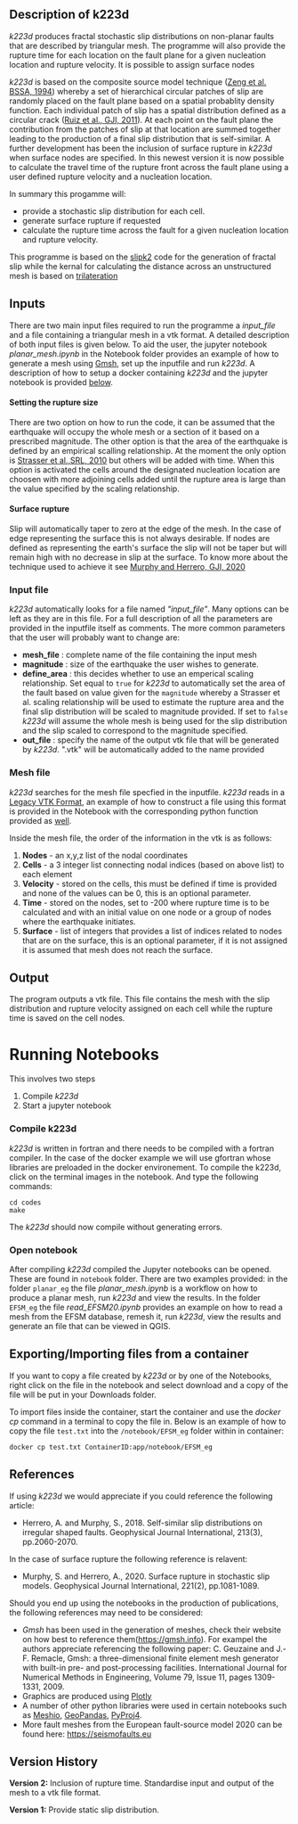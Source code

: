 ## Description of k223d

_k223d_ produces fractal stochastic slip distributions on non-planar faults that are described by triangular mesh. The programme will also provide the rupture time for each location on the fault plane for a given nucleation location and rupture velocity. It is possible to assign surface nodes 

_k223d_ is based on the composite source model technique ([Zeng et al. BSSA, 1994](https://agupubs.onlinelibrary.wiley.com/doi/abs/10.1029/94GL00367)) whereby a set of hierarchical circular patches of slip are randomly placed on the fault plane based on a spatial probablity density function. Each individual patch of slip has a spatial distribution defined as a circular crack ([Ruiz et al., GJI, 2011](https://academic.oup.com/gji/article/186/1/226/697919)). At each point on the fault plane the contribution from the patches of slip at that location are summed together leading to the production of a final slip distribution that is self-similar. A further development has been the inclusion of surface rupture in _k223d_ when surface nodes are specified. In this newest version it is now possible to calculate the travel time of the rupture front across the fault plane using a user defined rupture velocity and a nucleation location.  

In summary this progamme will:
- provide a stochastic slip distribution for each cell. 
- generate surface rupture if requested
- calculate the rupture time across the fault for a given nucleation location and rupture velocity. 

This programme is based on the [slipk2](https://github.com/andherit/slipk2) code for the generation of fractal slip while the kernal for calculating the distance across an unstructured mesh is based on [trilateration](https://github.com/andherit/trilateration)

## Inputs
There are two main input files required to run the programme a _input_file_  and a file containing a triangular mesh in a vtk format. A detailed description of both input files is given below. To aid the user, the jupyter notebook _planar_mesh.ipynb_ in the Notebook folder provides an example of how to generate a mesh using [Gmsh](https://gmsh.info), set up the inputfile and run _k223d_. A description of how to setup a docker containing _k223d_ and the jupyter notebook is provided [below](##Setting-up-Docker-Image).

#### Setting the rupture size
There are two option on how to run the code, it can be assumed that the earthquake will occupy the whole mesh or a section of it based on a prescribed magnitude. The other option is that the area of the earthquake is defined by an empirical scalling relationship. At the moment the only option is [Strasser et al.,SRL, 2010](https://pubs.geoscienceworld.org/ssa/srl/article/81/6/941/143755/Scaling-of-the-Source-Dimensions-of-Interface-and) but others will be added with time. When this option is activated the cells around the designated nucleation location are choosen with more adjoining cells added until the rupture area is large than the value specified by the scaling relationship.


#### Surface rupture
Slip will automatically taper to zero at the edge of the mesh. In the case of edge representing the surface this is not always desirable. If nodes are defined as representing the earth's surface the slip will not be taper but will remain high with no decrease in slip at the surface. To know more about the technique used to achieve it see [Murphy and Herrero, GJI, 2020](https://academic.oup.com/gji/article/213/3/2060/4939268)

### Input file
_k223d_ automatically looks for a file named _"input_file"_. Many options can be left as they are in this file. For a full description of all the parameters are provided in the inputfile itself as comments. The more common parameters that the user will probably want to change are:
- **mesh_file** : complete name of the file containing the input mesh
- **magnitude** : size of the earthquake the user wishes to generate.
- **define_area** : this decides whether to use an emperical scaling relationship. Set equal to `true` for _k223d_ to automatically set the area of the fault based on value given for the `magnitude` whereby a Strasser et al. scaling relationship will be used to estimate the rupture area and the final slip distribution will be scaled to magnitude provided. If set to `false` _k223d_ will assume the whole mesh is being used for the slip distribution and the slip scaled to correspond to the magnitude specified.  
- **out_file** : specify the name of the output vtk file that will be generated by _k223d_. ".vtk" will be automatically added to the name provided


### Mesh file
_k223d_ searches for the mesh file specfied in the inputfile. _k223d_ reads in a [Legacy VTK Format](https://docs.vtk.org/en/latest/design_documents/VTKFileFormats.html), an example of how to construct a file using this format is provided in the Notebook with the corresponding python function provided as [well](notebook/notebook_utils.py#L259).  

Inside the mesh file, the order of the information in the vtk is as follows:
1) **Nodes** - an x,y,z list of the nodal coordinates
2) **Cells** - a 3 integer list connecting nodal indices (based on above list) to each element
3) **Velocity** - stored on the cells, this must be defined if time is provided and none of the values can be 0, this is an optional parameter.  
4) **Time** - stored on the nodes, set to -200 where rupture time is to be calculated and with an initial value on one node or a group of nodes where the earthquake initiates. 
5) **Surface** - list of integers that provides a list of indices related to nodes that are on the surface, this is an optional parameter, if it is not assigned it is assumed that mesh does not reach the surface.  


## Output 
The program outputs a vtk file. This file contains the mesh with the slip distribution and rupture velocity assigned on each cell while the rupture time is saved on the cell nodes. 

# Running Notebooks
This involves two steps 
1. Compile _k223d_
2. Start a jupyter notebook

### Compile k223d
_k223d_ is written in fortran and there needs to be compiled with a fortran compiler. In the case of the docker example we will use gfortran whose libraries are preloaded in the docker environement. To compile the k223d, click on the terminal images in the notebook. And type the following commands:
```
cd codes 
make 
```
The _k223d_ should now compile without generating errors. 

### Open notebook 
After compiling _k223d_ compiled the Jupyter notebooks can be opened. These are found in `notebook` folder. There are two examples provided: in the folder `planar_eg` the file _planar_mesh.ipynb_ is a workflow on how to produce a planar mesh, run _k223d_ and view the results. In the folder `EFSM_eg` the file _read_EFSM20.ipynb_ provides an example on how to read a mesh from the EFSM database, remesh it, run _k223d_, view the results and generate an file that can be viewed in QGIS. 

## Exporting/Importing files from a container
If you want to copy a file created by _k223d_ or by one of the Notebooks, right click on the file in the notebook and select download and a copy of the file will be put in your Downloads folder. 

To import files inside the container, start the container and use the _docker cp_ command in a terminal to copy the file in. Below is an example of how to copy the file `test.txt` into the `/notebook/EFSM_eg` folder within in container:
```
docker cp test.txt ContainerID:app/notebook/EFSM_eg
```


## References 
If using _k223d_ we would appreciate if you could reference the following article:
- Herrero, A. and Murphy, S., 2018. Self-similar slip distributions on irregular shaped faults. Geophysical Journal International, 213(3), pp.2060-2070.

In the case of surface rupture the following reference is relavent:
- Murphy, S. and Herrero, A., 2020. Surface rupture in stochastic slip models. Geophysical Journal International, 221(2), pp.1081-1089.

Should you end up using the notebooks in the production of publications, the following references may need to be considered: 
- _Gmsh_ has been used in the generation of meshes, check their website on how best to reference them(https://gmsh.info). For exampel the authors appreciate referencing the following paper: C. Geuzaine and J.-F. Remacle, Gmsh: a three-dimensional finite element mesh generator with built-in pre- and post-processing facilities. International Journal for Numerical Methods in Engineering, Volume 79, Issue 11, pages 1309-1331, 2009.
- Graphics are produced using [Plotly](https://plotly.com/chart-studio-help/citations/)
- A number of other python libraries were used in certain notebooks such as [Meshio](https://zenodo.org/records/1288334), [GeoPandas](https://zenodo.org/records/3946761#.Xy24LC2ZPOQ), [PyProj4](https://zenodo.org/records/4571637).
- More fault meshes from the European fault-source model 2020 can be found here:  https://seismofaults.eu


## Version History 
**Version 2:** Inclusion of rupture time. Standardise input and output of the mesh to a vtk file format. 

**Version 1:** Provide static slip distribution. 


